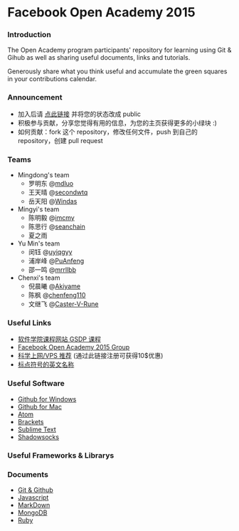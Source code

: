# Facebook Open Academy 2015

### Introduction

The Open Academy program participants' repository for learning using Git & Gihub as well as sharing useful documents, links and tutorials.

Generously share what you think useful and accumulate the green squares in your contributions calendar.

### Announcement

* 加入后请 [点此链接](https://github.com/orgs/scuol/people) 并将您的状态改成 public
* 积极参与贡献，分享您觉得有用的信息，为您的主页获得更多的小绿块 :)
* 如何贡献：fork 这个 repository，修改任何文件，push 到自己的 repository，创建 pull request

### Teams

* Mingdong's team
  * 罗明东 @[mdluo](https://github.com/mdluo)
  * 王天晴 @[secondwtq](https://github.com/secondwtq)
  * 岳天阳 @[Windas](https://github.com/Windas)
* Mingyi's team
  * 陈明毅 @[imcmy](https://github.com/imcmy)
  * 陈思行 @[seanchain](https://github.com/seanchain)
  * 夏之雨
* Yu Min's team
  * 闵钰   @[uyiqgyy](https://github.com/uyiqgyy) 
  * 浦岸峰 @[PuAnfeng](https://github.com/PuAnfeng)
  * 邵一鸣 @[mrrllbb](https://github.com/mrrllbb)
* Chenxi's team
  * 倪晨曦 @[Akiyame](https://github.com/Akiyame) 
  * 陈枫   @[chenfeng110](https://github.com/chenfeng110)
  * 文继飞 @[Caster-V-Rune](https://github.com/Caster-V-Rune)

### Useful Links

* [软件学院课程网站 GSDP 课程](http://swjx.scu.edu.cn/moodle/course/view.php?id=6322)
* [Facebook Open Academy 2015 Group](https://www.facebook.com/groups/1382084198753265/)
* [科学上网/VPS 推荐](https://www.digitalocean.com/?refcode=e3acd48547b7) (通过此链接注册可获得10$优惠)
* [标点符号的英文名称](http://www.ruanyifeng.com/blog/2007/07/english_punctuation.html)

### Useful Software

* [Github for Windows](https://windows.github.com/)
* [Github for Mac](https://mac.github.com/)
* [Atom](https://atom.io/)
* [Brackets](http://brackets.io/)
* [Sublime Text](http://www.sublimetext.com/3)
* [Shadowsocks](http://shadowsocks.org/)

### Useful Frameworks & Librarys


### Documents

* [Git & Github](https://github.com/scuol/open-academy-2015/blob/master/document/git.md)
* [Javascript](https://github.com/scuol/open-academy-2015/blob/master/document/javascript.md)
* [MarkDown](https://github.com/scuol/open-academy-2015/blob/master/document/markdown.md)
* [MongoDB](https://github.com/scuol/open-academy-2015/blob/master/document/mongodb.md)
* [Ruby](https://github.com/scuol/open-academy-2015/blob/master/document/ruby.md)

